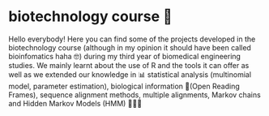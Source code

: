 # biotechnology course 🌱

Hello everybody!
Here you can find some of the projects developed in the biotechnology course (although in my opinion it should have been called bioinfomatics haha 🤓) during my third year of biomedical engineering studies. 
We mainly learnt about the use of R and the tools it can offer as well as we extended our knowledge in 📊 statistical analysis (multinomial model, parameter estimation), biological information 🧬(Open Reading Frames), sequence alignment methods, multiple alignments, Markov chains and Hidden Markov Models (HMM) 👩🏼‍💻
